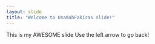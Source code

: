 ```yaml
---
layout: slide
title: "Welcome to UsamahFakiras slide!"
---
```

This is my AWESOME slide
Use the left arrow to go back!

